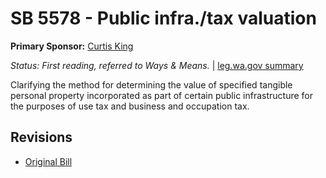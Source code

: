 # SB 5578 - Public infra./tax valuation
**Primary Sponsor:** [Curtis King](/person/leg/curtis.king.md)

*Status: First reading, referred to Ways & Means.* | [leg.wa.gov summary](https://app.leg.wa.gov/billsummary?BillNumber=5578&Year=2021)

Clarifying the method for determining the value of specified tangible personal property incorporated as part of certain public infrastructure for the purposes of use tax and business and occupation tax.

## Revisions
* [Original Bill](1/)